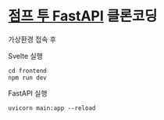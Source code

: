 # [점프 투 FastAPI](https://wikidocs.net/book/8531) 클론코딩


가상환경 접속 후

Svelte 실행
```
cd frontend
npm run dev
```

FastAPI 실행
```
uvicorn main:app --reload
```